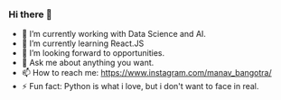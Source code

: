 ### Hi there 👋


- 🔭 I’m currently working with Data Science and AI.
- 🌱 I’m currently learning React.JS
- 👯 I’m looking forward to opportunities.
- 💬 Ask me about anything you want.
- 📫 How to reach me: https://www.instagram.com/manav_bangotra/
- ⚡ Fun fact: Python is what i love, but i don't want to face in real.
